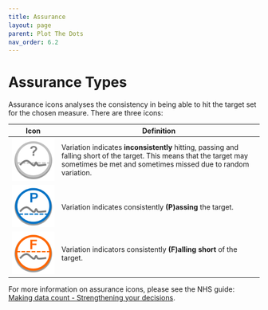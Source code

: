 ```yaml
---
title: Assurance
layout: page
parent: Plot The Dots
nav_order: 6.2
---
```


# Assurance Types
Assurance icons analyses the consistency in being able to hit the target set for the chosen measure. There are three icons:

| Icon | Definition |
| -- | -- |
| ![Assurance Hit Or Miss](images\AssuranceIconHitOrMiss.png) | Variation indicates **inconsistently** hitting, passing and falling short of the target. This means that the target may sometimes be met and sometimes missed due to random variation. |
| ![Assurance Pass](images\AssuranceIconPass.png) | Variation indicates consistently **(P)assing** the target. |
| ![Assurance Fail](images\AssuranceIconFail.png) | Variation indicators consistently **(F)alling short** of the target. |

For more information on assurance icons, please see the NHS guide: [Making data count - Strengthening your decisions](https://www.england.nhs.uk/wp-content/uploads/2019/12/making-data-count-strengthening-your-decisions.pdf). 